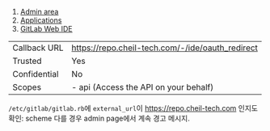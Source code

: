 1. [Admin area](https://repo.cheil-tech.com/admin)
2. [Applications](https://repo.cheil-tech.com/admin/applications)
3. [GitLab Web IDE](https://repo.cheil-tech.com/admin/applications/10)

|   |   |
|---|---|
|Callback URL|https://repo.cheil-tech.com/-/ide/oauth_redirect|
|Trusted|Yes|
|Confidential|No|
|Scopes|- api (Access the API on your behalf)|

`/etc/gitlab/gitlab.rb`에 `external_url`이 https://repo.cheil-tech.com 인지도 확인: scheme 다를 경우 admin page에서 계속 경고 메시지.